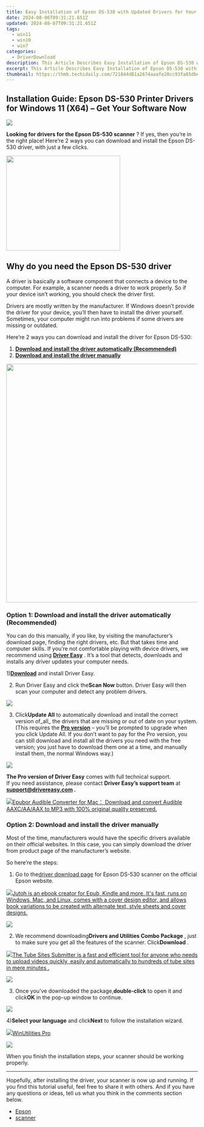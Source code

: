 ```yaml
---
title: Easy Installation of Epson DS-530 with Updated Drivers for Your Windows 11 X64 PC
date: 2024-08-06T09:31:21.651Z
updated: 2024-08-07T09:31:21.651Z
tags:
  - win11
  - win10
  - win7
categories:
  - DriverDownload
description: This Article Describes Easy Installation of Epson DS-530 with Updated Drivers for Your Windows 11 X64 PC
excerpt: This Article Describes Easy Installation of Epson DS-530 with Updated Drivers for Your Windows 11 X64 PC
thumbnail: https://thmb.techidaily.com/721844d81a2674aaafe28cc93fa85dbee744a7d0e151c9e44399471e099cac39.jpg
---
```


## Installation Guide: Epson DS-530 Printer Drivers for Windows 11 (X64) – Get Your Software Now

![](https://images.drivereasy.com/wp-content/uploads/2020/08/Escaner_DS-530_03.jpg)

**Looking for drivers for the Epson DS-530 scanner** ? If yes, then you’re in the right place! Here’re 2 ways you can download and install the Epson DS-530 driver, with just a few clicks.

<!-- affiliate ads begin -->
<a href="https://modlily.sjv.io/c/5597632/2072819/17059" target="_top" id="2072819"><img src="//a.impactradius-go.com/display-ad/17059-2072819" border="0" alt="" width="300" height="250"/></a><img height="0" width="0" src="https://imp.pxf.io/i/5597632/2072819/17059" style="position:absolute;visibility:hidden;" border="0" />
<!-- affiliate ads end -->
## Why do you need the Epson DS-530 driver

 A driver is basically a software component that connects a device to the computer. For example, a scanner needs a driver to work properly. So if your device isn’t working, you should check the driver first.

 Drivers are mostly written by the manufacturer. If Windows doesn’t provide the driver for your device, you’ll then have to install the driver yourself. Sometimes, your computer might run into problems if some drivers are missing or outdated.

 Here’re 2 ways you can download and install the driver for Epson DS-530:

1. **[Download and install the driver automatically (Recommended)](https://www.drivereasy.com/knowledge/epson-ds-530-driver-download-for-windows/#option1)**
2. **[Download and install the driver manually](https://tools.techidaily.com/drivereasy/download/)**

<!-- affiliate ads begin -->
<a href="https://thefitville.pxf.io/c/5597632/1526796/15852" target="_top" id="1526796"><img src="//a.impactradius-go.com/display-ad/15852-1526796" border="0" alt="" width="1200" height="628"/></a><img height="0" width="0" src="https://imp.pxf.io/i/5597632/1526796/15852" style="position:absolute;visibility:hidden;" border="0" />
<!-- affiliate ads end -->
### Option 1: Download and install the driver automatically (Recommended)

 You can do this manually, if you like, by visiting the manufacturer’s download page, finding the right drivers, etc. But that takes time and computer skills. If you’re not comfortable playing with device drivers, we recommend using **[Driver Easy](https://tools.techidaily.com/drivereasy/download/)**  . It’s a tool that detects, downloads and installs any driver updates your computer needs.

 1)[**Download**](https://tools.techidaily.com/drivereasy/download/) and install Driver Easy.

 2) Run Driver Easy and click the**Scan Now** button. Driver Easy will then scan your computer and detect any problem drivers.

![](https://images.drivereasy.com/wp-content/uploads/2020/08/2020-08-04_17-40-32.jpg)

 3) Click**Update All** to automatically download and install the correct version of_all_ the drivers that are missing or out of date on your system.  
 (This requires the **[Pro version](https://tools.techidaily.com/drivereasy/download/)**  – you’ll be prompted to upgrade when you click Update All. If you don’t want to pay for the Pro version, you can still download and install all the drivers you need with the free version; you just have to download them one at a time, and manually install them, the normal Windows way.)

![](https://images.drivereasy.com/wp-content/uploads/2020/08/2020-08-04_18-45-37-1.jpg)

**The Pro version of Driver Easy** comes with full technical support.  
 If you need assistance, please contact **Driver Easy’s support team** at **[support@drivereasy.com](https://tools.techidaily.com/drivereasy/download/) .**

<!-- affiliate ads begin -->
<a href="https://secure.2checkout.com/order/checkout.php?PRODS=4713565&QTY=1&AFFILIATE=108875&CART=1"><img src="https://www.epubor.com/images/uppic/audible-converter-interface.png" border="0">Epubor Audible Converter for Mac： Download and convert Audible AAXC/AA/AAX to MP3 with 100% original quality preserved.</a>
<!-- affiliate ads end -->
### Option 2: Download and install the driver manually

 Most of the time, manufacturers would have the specific drivers available on their official websites. In this case, you can simply download the driver from product page of the manufacturer’s website.

So here’re the steps:

 1) Go to the[driver download page](https://epson.com/Support/Scanners/DS-Series/Epson-DS-530/s/SPT%5FB11B236201#drivers) for Epson DS-530 scanner on the official Epson website.

<!-- affiliate ads begin -->
<a href="https://secure.2checkout.com/order/checkout.php?PRODS=4694919&QTY=1&AFFILIATE=108875&CART=1"><img src="https://secure.avangate.com/images/merchant/bccefcc1b1eee9eca3ae4f5c1a281482/products/jutoh-logo-1200x1600.jpg" border="0">Jutoh is an ebook creator for Epub, Kindle and more. It's fast, runs on Windows, Mac, and Linux, comes with a cover design editor, and allows book variations to be created with alternate text, style sheets and cover designs. </a>
<!-- affiliate ads end -->
![](https://images.drivereasy.com/wp-content/uploads/2020/08/2020-08-04_17-03-29-1200x684.jpg)

 2) We recommend downloading**Drivers and Utilities Combo Package** , just to make sure you get all the features of the scanner. Click**Download** .

<!-- affiliate ads begin -->
<a href="https://secure.2checkout.com/order/checkout.php?PRODS=4531356&QTY=1&AFFILIATE=108875&CART=1"><img src="https://secure.avangate.com/images/merchant/8fdd149fcaa7058caccc9c4ad5b0d89a/products/tss-box.JPG" border="0">The Tube Sites Submitter is a fast and efficient tool for anyone who needs to upload videos quickly, easily and automatically to hundreds of tube sites in mere minutes . </a>
<!-- affiliate ads end -->
![](https://images.drivereasy.com/wp-content/uploads/2020/08/2020-08-04_17-03-29-1-1200x684.jpg)

 3) Once you’ve downloaded the package,**double-click** to open it and click**OK** in the pop-up window to continue.

![](https://images.drivereasy.com/wp-content/uploads/2020/08/2020-08-04_17-19-14.jpg)

 4)**Select your language** and click**Next** to follow the installation wizard.

<!-- affiliate ads begin -->
<a href="https://secure.2checkout.com/order/checkout.php?PRODS=4665597&QTY=1&AFFILIATE=108875&CART=1"><img src="https://www.pcclean.io/wp-content/uploads/2018/03/winutilities-box-130521.png" border="0">WinUtilities Pro</a>
<!-- affiliate ads end -->
![](https://images.drivereasy.com/wp-content/uploads/2020/08/2020-08-04_17-21-14.jpg)

 When you finish the installation steps, your scanner should be working properly.

---

 Hopefully, after installing the driver, your scanner is now up and running. If you find this tutorial useful, feel free to share it with others. And if you have any questions or ideas, tell us what you think in the comments section below.

* [Epson](https://tools.techidaily.com/drivereasy/download/)
* [scanner](https://tools.techidaily.com/drivereasy/download/)

<ins class="adsbygoogle"
     style="display:block"
     data-ad-format="autorelaxed"
     data-ad-client="ca-pub-7571918770474297"
     data-ad-slot="1223367746"></ins>



<ins class="adsbygoogle"
     style="display:block"
     data-ad-client="ca-pub-7571918770474297"
     data-ad-slot="8358498916"
     data-ad-format="auto"
     data-full-width-responsive="true"></ins>
